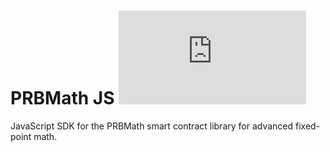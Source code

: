 # PRBMath JS ![npm (scoped)](https://img.shields.io/npm/v/prb-math.js)

JavaScript SDK for the PRBMath smart contract library for advanced fixed-point math.
